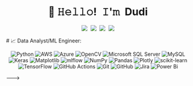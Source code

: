 <!-- Title -->
<h1 align="center" title="...and I'm happy to see you here :)">👋 𝙷𝚎𝚕𝚕𝚘! 𝙸'𝚖 Dudi</h1>
<!-- Socials -->
<p align="center">
   <kbd>
  <a href="https://twitter.com/Actuary Dudi" title="Twitter - @Actuary Dudi"><img src="https://img.shields.io/badge/-@Actuary Dudi-00acee?style=flat&logo=Twitter&logoColor=white" /></a>
  <a href="https://www.linkedin.com/in/dudi" title="LinkedIn - Martin Dudi"><img src="https://img.shields.io/badge/-Martin Dudi-0072b1?style=flat&logo=Linkedin&logoColor=white" /></a>
   <a href="https://www.facebook.com/martin.dudi.355?mibextid=ZbWKwL" title="Facebook - Martin Dudi"><img src="https://img.shields.io/badge/-Martin Dudi-0072b1?style=flat&logo=Facebook&logoColor=white" /></a>
  <a href="https://www.instagram.com/dudimath" title="Instagram - dudimath"><img src="https://img.shields.io/badge/-dudimath-0072b1?style=flat&logo=Instagram&logoColor=white" /></a>
   
  </kbd>
</p>
# 📈 Data Analyst/ML Engineer:
<p align="center"> <img src="https://img.shields.io/badge/python-3670A0?style=for-the-badge&logo=python&logoColor=ffdd54" alt="Python" /> <img src="https://img.shields.io/badge/AWS-%23FF9900.svg?style=for-the-badge&logo=amazon-aws&logoColor=white" alt="AWS" /> <img src="https://img.shields.io/badge/azure-%230072C6.svg?style=for-the-badge&logo=microsoftazure&logoColor=white" alt="Azure" /> <img src="https://img.shields.io/badge/opencv-%23white.svg?style=for-the-badge&logo=opencv&logoColor=white" alt="OpenCV" /> <img src="https://img.shields.io/badge/Microsoft%20SQL%20Server-CC2927?style=for-the-badge&logo=microsoft%20sql%20server&logoColor=white" alt="Microsoft SQL Server" /> <img src="https://img.shields.io/badge/mysql-4479A1.svg?style=for-the-badge&logo=mysql&logoColor=white" alt="MySQL" /> <img src="https://img.shields.io/badge/Keras-%23D00000.svg?style=for-the-badge&logo=Keras&logoColor=white" alt="Keras" /> <img src="https://img.shields.io/badge/Matplotlib-%23ffffff.svg?style=for-the-badge&logo=Matplotlib&logoColor=black" alt="Matplotlib" /> <img src="https://img.shields.io/badge/mlflow-%23d9ead3.svg?style=for-the-badge&logo=numpy&logoColor=blue" alt="mlflow" /> <img src="https://img.shields.io/badge/numpy-%23013243.svg?style=for-the-badge&logo=numpy&logoColor=white" alt="NumPy" /> <img src="https://img.shields.io/badge/pandas-%23150458.svg?style=for-the-badge&logo=pandas&logoColor=white" alt="Pandas" /> <img src="https://img.shields.io/badge/Plotly-%233F4F75.svg?style=for-the-badge&logo=plotly&logoColor=white" alt="Plotly" /> <img src="https://img.shields.io/badge/scikit--learn-%23F7931E.svg?style=for-the-badge&logo=scikit-learn&logoColor=white" alt="scikit-learn" /> <img src="https://img.shields.io/badge/TensorFlow-%23FF6F00.svg?style=for-the-badge&logo=TensorFlow&logoColor=white" alt="TensorFlow" /> <img src="https://img.shields.io/badge/github%20actions-%232671E5.svg?style=for-the-badge&logo=githubactions&logoColor=white" alt="GitHub Actions" /> <img src="https://img.shields.io/badge/git-%23F05033.svg?style=for-the-badge&logo=git&logoColor=white" alt="Git" /> <img src="https://img.shields.io/badge/github-%23121011.svg?style=for-the-badge&logo=github&logoColor=white" alt="GitHub" /> <img src="https://img.shields.io/badge/jira-%230A0FFF.svg?style=for-the-badge&logo=jira&logoColor=white" alt="Jira" /> <img src="https://img.shields.io/badge/power_bi-F2C811?style=for-the-badge&logo=powerbi&logoColor=black" alt="Power Bi" /> </p>
--->

